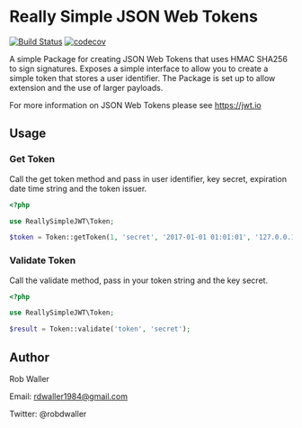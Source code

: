 # Really Simple JSON Web Tokens
[![Build Status](https://travis-ci.org/RobDWaller/ReallySimpleJWT.svg?branch=master)](https://travis-ci.org/RobDWaller/ReallySimpleJWT) [![codecov](https://codecov.io/gh/RobDWaller/ReallySimpleJWT/branch/master/graph/badge.svg)](https://codecov.io/gh/RobDWaller/ReallySimpleJWT)

A simple Package for creating JSON Web Tokens that uses HMAC SHA256 to sign
signatures. Exposes a simple interface to allow you to create a simple token
that stores a user identifier. The Package is set up to allow extension and
the use of larger payloads.

For more information on JSON Web Tokens please see https://jwt.io

## Usage

### Get Token

Call the get token method and pass in user identifier, key secret, expiration 
date time string and the token issuer.

```php
<?php

use ReallySimpleJWT\Token;

$token = Token::getToken(1, 'secret', '2017-01-01 01:01:01', '127.0.0.1');
```

### Validate Token

Call the validate method, pass in your token string and the key secret. 

```php
<?php

use ReallySimpleJWT\Token;

$result = Token::validate('token', 'secret');
```

## Author

Rob Waller

Email: rdwaller1984@gmail.com

Twitter: @robdwaller 